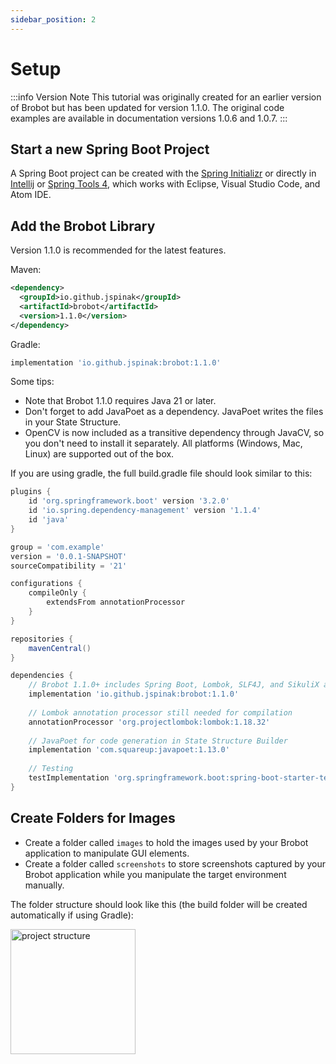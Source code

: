 ```yaml
---
sidebar_position: 2
---
```


# Setup 

:::info Version Note
This tutorial was originally created for an earlier version of Brobot but has been updated for version 1.1.0. The original code examples are available in documentation versions 1.0.6 and 1.0.7.
:::

## Start a new Spring Boot Project

A Spring Boot project can be created with the [Spring Initializr](https://start.spring.io/)
or directly in [Intellij](https://www.jetbrains.com/help/idea/spring-boot.html)
or [Spring Tools 4](https://marketplace.eclipse.org/content/spring-tools-4-aka-spring-tool-suite-4),
which works with Eclipse, Visual Studio Code, and Atom IDE.

## Add the Brobot Library
Version 1.1.0 is recommended for the latest features.  

Maven:

```xml
<dependency>
  <groupId>io.github.jspinak</groupId>
  <artifactId>brobot</artifactId>
  <version>1.1.0</version>
</dependency>
```

Gradle:

```gradle
implementation 'io.github.jspinak:brobot:1.1.0'
``` 

Some tips: 
- Note that Brobot 1.1.0 requires Java 21 or later.
- Don't forget to add JavaPoet as a dependency. JavaPoet writes the files in your 
State Structure.
- OpenCV is now included as a transitive dependency through JavaCV, so you don't need to install it separately.
All platforms (Windows, Mac, Linux) are supported out of the box.  

If you are using gradle, the full build.gradle file should look similar to this:

```gradle
plugins {
    id 'org.springframework.boot' version '3.2.0'
    id 'io.spring.dependency-management' version '1.1.4'
    id 'java'
}

group = 'com.example'
version = '0.0.1-SNAPSHOT'
sourceCompatibility = '21'

configurations {
    compileOnly {
        extendsFrom annotationProcessor
    }
}

repositories {
    mavenCentral()
}

dependencies {
    // Brobot 1.1.0+ includes Spring Boot, Lombok, SLF4J, and SikuliX as transitive dependencies
    implementation 'io.github.jspinak:brobot:1.1.0'
    
    // Lombok annotation processor still needed for compilation
    annotationProcessor 'org.projectlombok:lombok:1.18.32'
    
    // JavaPoet for code generation in State Structure Builder
    implementation 'com.squareup:javapoet:1.13.0'
    
    // Testing
    testImplementation 'org.springframework.boot:spring-boot-starter-test'
}
```

## Create Folders for Images

- Create a folder called `images` to hold the images
used by your Brobot application to manipulate GUI elements.   
- Create a folder called `screenshots` to store screenshots captured
by your Brobot application while you manipulate the target environment manually.  

The folder structure should look like this (the build folder will be created
automatically if using Gradle):  

<img src="https://jspinak.github.io/brobot/img/visual API folders.png" alt="project structure" width="200"/>
